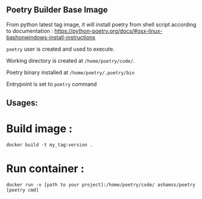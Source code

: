 Poetry Builder Base Image
------------------------------

From python latest tag image, it will install poetry from shell script according to documentation : https://python-poetry.org/docs/#osx-linux-bashonwindows-install-instructions

`poetry` user is created and used to execute.

Working directory is created at `/home/poetry/code/`.

Poetry binary installed at `/home/poetry/.poetry/bin`

Entrypoint is set to `poetry` command

Usages:
-------

Build image :
=============
`docker build -t my_tag:version .`

Run container :
===============
`docker run -v [path to your project]:/home/poetry/code/ ashamss/poetry [poetry cmd]`
